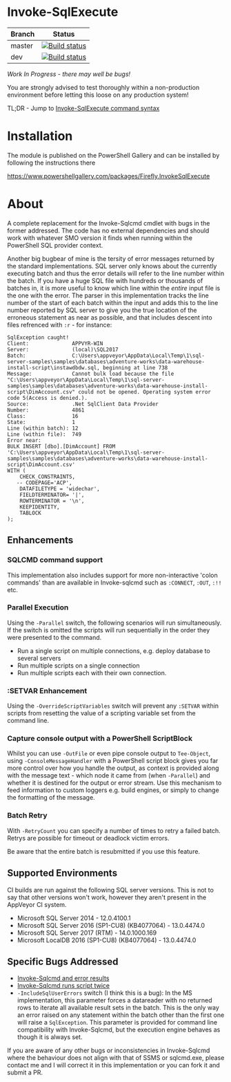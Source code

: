 # Invoke-SqlExecute

|Branch|Status|
|------|------|
|master|[![Build status](https://ci.appveyor.com/api/projects/status/1p6dvf2gldjj1t1h/branch/master?svg=true)](https://ci.appveyor.com/project/fireflycons/invoke-sqlexecute/branch/master)|
|dev|[![Build status](https://ci.appveyor.com/api/projects/status/1p6dvf2gldjj1t1h/branch/dev?svg=true)](https://ci.appveyor.com/project/fireflycons/invoke-sqlexecute/branch/dev)|

*Work In Progress - there may well be bugs!*

You are strongly advised to test thoroughly within a non-production environment before letting this loose on any production system!

TL;DR - Jump to [Invoke-SqlExecute command syntax](./docs/en-US/Invoke-SqlExecute.md)

# Installation

The module is published on the PowerShell Gallery and can be installed by following the instructions there

https://www.powershellgallery.com/packages/Firefly.InvokeSqlExecute

# About

A complete replacement for the Invoke-Sqlcmd cmdlet with bugs in the former addressed. The code has no external dependencies and should work with whatever SMO version it finds when running within the PowerShell SQL provider context.

Another big bugbear of mine is the tersity of error messages returned by the standard implementations. SQL server only knows about the currently executing batch and thus the error details will refer to the line number within the batch. If you have a huge SQL file with hundreds or thousands of batches in, it is more useful to know which line within the *entire* input file is the one with the error. The parser in this implementation tracks the line number of the start of each batch within the input and adds this to the line number reported by SQL server to give you the true location of the erroneous statement as near as possible, and that includes descent into files refrenced with `:r` - for instance:

```
SqlException caught!
Client:              APPVYR-WIN
Server:              (local)\SQL2017
Batch:               C:\Users\appveyor\AppData\Local\Temp\1\sql-server-samples\samples\databases\adventure-works\data-warehouse-install-script\instawdbdw.sql, beginning at line 738
Message:             Cannot bulk load because the file "C:\Users\appveyor\AppData\Local\Temp\1\sql-server-samples\samples\databases\adventure-works\data-warehouse-install-script\DimAccount.csv" could not be opened. Operating system error code 5(Access is denied.).
Source:              .Net SqlClient Data Provider
Number:              4861
Class:               16
State:               1
Line (within batch): 12
Line (within file):  749
Error near:
BULK INSERT [dbo].[DimAccount] FROM 'C:\Users\appveyor\AppData\Local\Temp\1\sql-server-samples\samples\databases\adventure-works\data-warehouse-install-script\DimAccount.csv'
WITH (
    CHECK_CONSTRAINTS,
   -- CODEPAGE='ACP',
    DATAFILETYPE = 'widechar',
    FIELDTERMINATOR= '|',
    ROWTERMINATOR = '\n',
    KEEPIDENTITY,
    TABLOCK
);
```

## Enhancements

### SQLCMD command support

This implementation also includes support for more non-interactive 'colon commands' than are available in Invoke-sqlcmd such as `:CONNECT`, `:OUT`, `:!!` etc.

### Parallel Execution

Using the `-Parallel` switch, the following scenarios will run simultaneously. If the switch is omitted the scripts will run sequentially in the order they were presented to the command.

* Run a single script on multiple connections, e.g. deploy database to several servers
* Run multiple scripts on a single connection
* Run multiple scripts each with their own connection.

### :SETVAR Enhancement

Using the `-OverrideScriptVariables` switch will prevent any `:SETVAR` within scripts from resetting the value of a scripting variable set from the command line.

### Capture console output with a PowerShell ScriptBlock

Whilst you can use `-OutFile` or even pipe console output to `Tee-Object`, using `-ConsoleMessageHandler` with a PowerShell script block gives you far more control over how you handle the output, as context is provided along with the message text - which node it came from (when `-Parallel`) and whether it is destined for the output or error stream. Use this mechanism to feed information to custom loggers e.g. build engines, or simply to change the formatting of the message.

### Batch Retry

With `-RetryCount` you can specify a number of times to retry a failed batch. Retrys are possible for timeout or deadlock victim errors. 

Be aware that the entire batch is resubmitted if you use this feature.

## Supported Environments

CI builds are run against the following SQL server versions. This is not to say that other versions won't work, however they aren't present in the AppVeyor CI system.

* Microsoft SQL Server 2014 - 12.0.4100.1
* Microsoft SQL Server 2016 (SP1-CU8) (KB4077064) - 13.0.4474.0
* Microsoft SQL Server 2017 (RTM) - 14.0.1000.169
* Microsoft LocalDB 2016 (SP1-CU8) (KB4077064) - 13.0.4474.0

## Specific Bugs Addressed

* [Invoke-Sqlcmd and error results](https://sqldevelopmentwizard.blogspot.com/2016/12/invoke-sqlcmd-and-error-results.html)
* [Invoke-Sqlcmd runs script twice](https://stackoverflow.com/questions/33271446/invoke-sqlcmd-runs-script-twice/)
* `-IncludeSqlUserErrors` switch (I think this is a bug): In the MS implementation, this parameter forces a datareader with no returned rows to iterate all available result sets in the batch. This is the only way an error raised on any statement within the batch other than the first one will raise a `SqlException`. This parameter is provided for command line compatibility with Invoke-Sqlcmd, but the execution engine behaves as though it is always set.

If you are aware of any other bugs or inconsistencies in Invoke-Sqlcmd where the behaviour does not align with that of SSMS or sqlcmd.exe, please contact me and I will correct it in this implementation or you can fork it and submit a PR.



